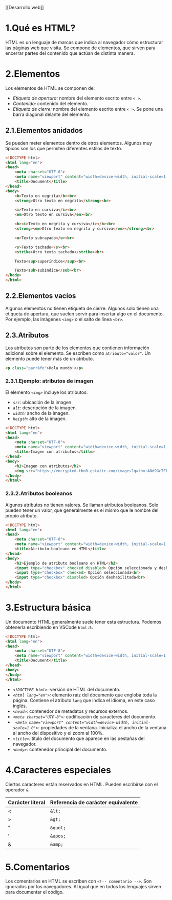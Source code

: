 [[Desarrollo web]]

# 1.Qué es HTML?
HTML es un lenguaje de marcas que indica al navegador cómo estructurar las páginas web que visita. Se compone de elementos, que sirven para encerrar partes del contenido que actúan de distinta manera.

# 2.Elementos
Los elementos de HTML se componen de:
+ *Etiqueta de apertura:* nombre del elemento escrito entre `< >`.
+ *Contenido:* contenido del elemento.
+ *Etiqueta de cierre:* nombre del elemento escrito entre `< >`. Se pone una barra diagonal delante del elemento.

## 2.1.Elementos anidados
Se pueden meter elementos dentro de otros elementos. Algunos muy típicos son los que permiten diferentes estilos de texto.

```html
<!DOCTYPE html>
<html lang="en">
<head>
    <meta charset="UTF-8">
    <meta name="viewport" content="width=device-width, initial-scale=1.0">
    <title>Document</title>
</head>
<body>
    <b>Texto en negrita</b><br>
    <strong>Otro texto en negrita</strong><br>

    <i>Texto en cursiva</i><br>
    <em>Otro texto en cursiva</em><br>

    <b><i>Texto en negrita y cursiva</i></b><br>
    <strong><em>Otro texto en negrita y cursiva</em></strong><br>

    <u>Texto subrayado</u><br>

    <s>Texto tachado</s><br>
    <strike>Otro texto tachado</strike><br>

    Texto<sup>superíndice</sup><br>

    Texto<sub>subíndice</sub><br>
</body>
</html>
```

## 2.2.Elementos vacíos
Algunos elementos no tienen etiqueta de cierre. Algunos solo tienen una etiqueta de apertura, que suelen servir para insertar algo en el documento. Por ejemplo, las imágenes `<img>` o el salto de línea `<br>`.

## 2.3.Atributos
Los atributos son parte de los elementos que contienen información adicional sobre el elemento. Se escriben como `atributo="valor"`. Un elemento puede tener más de un atributo.

```html
<p class="parráfo">Hola mundo!</p>
```

### 2.3.1.Ejemplo: atributos de imagen
El elemento `<img>` incluye los atributos:
+ *`src`:* ubicación de la imagen.
+ *`alt`:* descripción de la imagen.
+ *`width`:* ancho de la imagen.
+ *`heigth`:* alto de la imagen.

```html
<!DOCTYPE html>
<html lang="en">
<head>
    <meta charset="UTF-8">
    <meta name="viewport" content="width=device-width, initial-scale=1.0">
    <title>Imagen con atributos</title>
</head>
<body>
    <h2>Imagen con atributos</h2>
    <img src="https://encrypted-tbn0.gstatic.com/images?q=tbn:ANd9GcTFF74lS-zQmpG46UlrZp9U2qKfmn2CMTg77uruQt7-4g&s" alt="Gato adorable" width="400" height="300">
</body>
</html>
```

### 2.3.2.Atributos booleanos
Algunos atributos no tienen valores. Se llaman atributos booleanos. Solo pueden tener un valor, que generalmente es el mismo que le nombre del propio atributo.

```html
<!DOCTYPE html>
<html lang="en">
<head>
    <meta charset="UTF-8">
    <meta name="viewport" content="width=device-width, initial-scale=1.0">
    <title>Atributo booleano en HTML</title>
</head>
<body>
    <h2>Ejemplo de atributo booleano en HTML</h2>
    <input type="checkbox" checked disabled> Opción seleccionada y deshabilitada<br>
    <input type="checkbox" checked> Opción seleccionada<br>
    <input type="checkbox" disabled> Opción deshabilitada<br>
</body>
</html>
```

# 3.Estructura básica
Un documento HTML generalmente suele tener esta estructura. Podemos obtenerla escribiendo en VSCode `html:5`.

```html
<!DOCTYPE html>
<html lang="en">
<head>
    <meta charset="UTF-8">
    <meta name="viewport" content="width=device-width, initial-scale=1.0">
    <title>Document</title>
</head>
<body>
</body>
</html>
```

+ *`<!DOCTYPE html>`:* versión de HTML del documento.
+ *`<html lang="en">`:* elemento raíz del documento que engloba toda la página. Contiene el atributo `lang` que indica el idioma, en este caso inglés.
+ *`<head>`:* contenedor de metadatos y recursos externos.
+ *`<meta charset="UTF-8">`:* codificación de caracteres del documento.
+ *` <meta name="viewport" content="width=device-width, initial-scale=1.0">`:* propiedades de la ventana. Inicializa el ancho de la ventana al ancho del dispositivo y el zoom al 100%.
+ *`<title>`:* título del documento que aparece en las pestañas del navegador.
+ *`<body>`:* contenedor principal del documento.

# 4.Caracteres especiales
Ciertos caracteres están reservados en HTML. Pueden escribirse con el operador `&`.

| Carácter literal | Referencia de carácter equivalente |
|------------------|------------------------------------|
| <                | `&lt;`                             |
| >                | `&gt;`                             |
| "                | `&quot;`                           |
| '                | `&apos;`                           |
| &                | `&amp;`                            |

# 5.Comentarios
Los comentarios en HTML se escriben con `<!-- comentario -->`. Son ignorados por los navegadores. Al igual que en todos los lenguajes sirven para documentar el código.